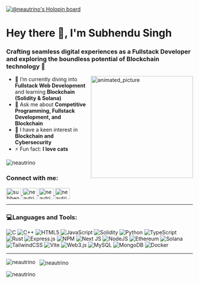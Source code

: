 [![@neautrino's Holopin board](https://holopin.me/neautrino)](https://holopin.io/@neautrino)

# Hey there 👋, I'm Subhendu Singh  
### Crafting seamless digital experiences as a Fullstack Developer and exploring the boundless potential of Blockchain technology 🚀  

<img align="right" alt="animated_picture" width="275" src="https://miro.medium.com/max/1272/1*ZSVmWGcc1weENb0ShawWxw.gif">

- 🌱 I’m currently diving into **Fullstack Web Development** and learning **Blockchain (Solidity & Solana)**  
- 💬 Ask me about **Competitive Programming, Fullstack Development, and Blockchain**  
- 🎯 I have a keen interest in **Blockchain and Cybersecurity**  
- ⚡ Fun fact: **I love cats**

<p align="left">
  <img src="https://komarev.com/ghpvc/?username=neautrino&label=Profile%20views&color=0e75b6&style=flat" alt="neautrino" />
</p>

### Connect with me:
<p align="left">
  <a href="https://linkedin.com/in/subhendu-singh-4258b9244" target="blank">
    <img align="center" src="https://raw.githubusercontent.com/rahuldkjain/github-profile-readme-generator/master/src/images/icons/Social/linked-in-alt.svg" alt="subhendu singh" height="30" width="40" />
  </a>
  <a href="https://x.com/Neautrino_08" target="blank">
    <img align="center" src="https://raw.githubusercontent.com/rahuldkjain/github-profile-readme-generator/master/src/images/icons/Social/twitter.svg" alt="neautrino" height="30" width="40" />
  </a>
  <a href="https://www.leetcode.com/neautrino" target="blank">
    <img align="center" src="https://raw.githubusercontent.com/rahuldkjain/github-profile-readme-generator/master/src/images/icons/Social/leet-code.svg" alt="neautrino" height="30" width="40" />
  </a>
  <a href="https://auth.geeksforgeeks.org/user/neautrino" target="blank">
    <img align="center" src="https://raw.githubusercontent.com/rahuldkjain/github-profile-readme-generator/master/src/images/icons/Social/geeks-for-geeks.svg" alt="neautrino" height="30" width="40" />
  </a>
</p>

---

### 💻Languages and Tools:
![C](https://img.shields.io/badge/c-%2300599C.svg?style=plastic&logo=c&logoColor=white) ![C++](https://img.shields.io/badge/c++-%2300599C.svg?style=plastic&logo=c%2B%2B&logoColor=white) ![HTML5](https://img.shields.io/badge/html5-%23E34F26.svg?style=plastic&logo=html5&logoColor=white) ![JavaScript](https://img.shields.io/badge/javascript-%23323330.svg?style=plastic&logo=javascript&logoColor=%23F7DF1E) ![Solidity](https://img.shields.io/badge/Solidity-%23363636.svg?style=plastic&logo=solidity&logoColor=white) ![Python](https://img.shields.io/badge/python-3670A0?style=plastic&logo=python&logoColor=ffdd54) ![TypeScript](https://img.shields.io/badge/typescript-%23007ACC.svg?style=plastic&logo=typescript&logoColor=white) ![Rust](https://img.shields.io/badge/rust-%23000000.svg?style=plastic&logo=rust&logoColor=white)  ![Express.js](https://img.shields.io/badge/express.js-%23404d59.svg?style=plastic&logo=express&logoColor=%2361DAFB) ![NPM](https://img.shields.io/badge/NPM-%23CB3837.svg?style=plastic&logo=npm&logoColor=white) ![Next JS](https://img.shields.io/badge/Next-black?style=plastic&logo=next.js&logoColor=white) ![NodeJS](https://img.shields.io/badge/node.js-6DA55F?style=plastic&logo=node.js&logoColor=white) ![Ethereum](https://img.shields.io/badge/Ethereum-3C3C3D?style=plastic&logo=ethereum&logoColor=white) 
 ![Solana](https://img.shields.io/badge/Solana-%23000000.svg?style=plastic&logo=solana&logoColor=#00FFA3)
 ![TailwindCSS](https://img.shields.io/badge/tailwindcss-%2338B2AC.svg?style=plastic&logo=tailwind-css&logoColor=white) ![Vite](https://img.shields.io/badge/vite-%23646CFF.svg?style=plastic&logo=vite&logoColor=white) ![Web3.js](https://img.shields.io/badge/web3.js-F16822?style=plastic&logo=web3.js&logoColor=white) ![MySQL](https://img.shields.io/badge/mysql-4479A1.svg?style=plastic&logo=mysql&logoColor=white) ![MongoDB](https://img.shields.io/badge/MongoDB-%234ea94b.svg?style=plastic&logo=mongodb&logoColor=white) ![Docker](https://img.shields.io/badge/docker-%230db7ed.svg?style=plastic&logo=docker&logoColor=white)

---

<p>

  <img align="left" src="https://github-readme-stats.vercel.app/api/top-langs/?username=Neautrino&theme=dark&hide_border=false&include_all_commits=true&count_private=true&layout=compact" alt="neautrino" />
</p>

<p>&nbsp;
  <img align="center" src="https://github-readme-stats.vercel.app/api?username=Neautrino&theme=dark&hide_border=false&include_all_commits=true&count_private=true" alt="neautrino" />
</p>

<p>
  <img align="center" src="https://github-readme-streak-stats.herokuapp.com/?user=Neautrino&theme=dark&hide_border=false" alt="neautrino" />
</p>
